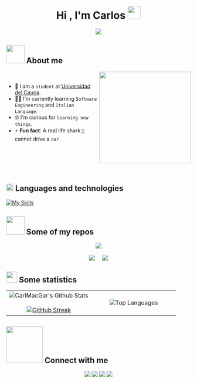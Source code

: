 <h1 align="center"><b>Hi , I'm Carlos </b><img src="https://media.giphy.com/media/hvRJCLFzcasrR4ia7z/giphy.gif" width="35"></h1>
<!--  -->
<p align="center">
  <a href="https://github.com/DenverCoder1/readme-typing-svg"><img src="https://readme-typing-svg.herokuapp.com?font=Time+New+Roman&color=7A7ADB&size=25&center=true&vCenter=true&width=600&height=100&lines=Welcome+to+my+GitHub+profile!;CarlMacGar;Unicauca+student;Self-taught+Front-End+Developer;Learning+to+improve+my+backend+skills;Love+to+learn+new+things;VENI,+VEDI,+VINCE"></a>
</p>


## <picture><img src = "https://github.com/7oSkaaa/7oSkaaa/blob/main/Images/about_me.gif?raw=true" width = 50px></picture> About me

<picture> <img align="right" src="https://github.com/7oSkaaa/7oSkaaa/blob/main/Images/Right_Side.gif?raw=true" width = 250px></picture>

<br>

- :school: I am a `student` at [Universidad del Cauca](https://www.unicauca.edu.co/).
- :student: I’m currently learning `Software Engineering` and `Italian Language`.
- :nerd_face: I'm curious for `learning new things`.
- :zap: **Fun fact**: A real life shark `🦈` cannot drive a `car`
<br><br><br><br><br><br>

## <picture><img src = "https://media2.giphy.com/media/QssGEmpkyEOhBCb7e1/giphy.gif?cid=ecf05e47a0n3gi1bfqntqmob8g9aid1oyj2wr3ds3mg700bl&rid=giphy.gif" width = 20px></picture> Languages and technologies
[![My Skills](https://skillicons.dev/icons?i=py,js,mysql,html,css,md,tailwindcss,nodejs,github,vscode,react,figma,notion,discord)](https://skillicons.dev)


## <picture> <img src = "https://github.com/7oSkaaa/7oSkaaa/blob/main/Images/Software_Tools.gif?raw=true" width = 50px>  </picture> Some of my repos
<div align="center">
  <a href="https://github.com/CarlMacGar/CarlMacGar"><img align="center" src="https://github-readme-stats.vercel.app/api/pin/?username=CarlMacGar&repo=CarlMacGar&title_color=7A7ADB&icon_color=2234AE&text_color=D3D3D3&bg_color=0,000000,130F40"/></a>
</div>
<br>
<div align="center" style="display: flex; justify-content: center; flex-wrap: wrap; gap: 20px;">
  <!-- Segunda fila y en adelante: Filas de dos repositorios -->
  <a href="https://github.com/CarlMacGar/recommender-app">
    <img align="center" src="https://github-readme-stats.vercel.app/api/pin/?username=CarlMacGar&repo=recommender-app&title_color=7A7ADB&icon_color=2234AE&text_color=D3D3D3&bg_color=0,000000,130F40"/>
  </a>
  <a href="https://github.com/CarlMacGar/DaVinci-Page">
    <img align="center" src="https://github-readme-stats.vercel.app/api/pin/?username=CarlMacGar&repo=DaVinci-Page&title_color=7A7ADB&icon_color=2234AE&text_color=D3D3D3&bg_color=0,000000,130F40"/>
  </a>
</div>

## <picture><img src = "https://media.giphy.com/media/iY8CRBdQXODJSCERIr/giphy.gif" width = 30px></picture> Some statistics
<!--- stats & Trophy (start) -->
<p align="center">
  <!--- stats (start) -->
<table align="center">
<tr border="none">
<td width="50%" align="center">
  <img align="center" src="https://github-readme-stats.vercel.app/api?username=CarlMacGar&include_all_commits=true&count_private=true&show_icons=true&line_height=20&title_color=7A7ADB&icon_color=2234AE&text_color=D3D3D3&bg_color=0,000000,130F40" alt="CarlMacGar's Github Stats">
  <br></br>
  <a href="https://git.io/streak-stats"><img src="https://github-readme-streak-stats.herokuapp.com?user=CarlMacGar&theme=transparent&border_radius=3&background=20%2C000000%2C130F40&fire=7A7ADB&ring=7A7ADB&currStreakNum=D3D3D3&sideLabels=D3D3D3&sideNums=D3D3D3&currStreakLabel=D3D3D3&dates=7A7ADB" alt="GitHub Streak" /></a>
</td>

<td width="50%" align="center">

<img align="center" src="https://github-readme-stats.vercel.app/api/top-langs/?username=CarlMacGar&theme=dark&hide_border=false&bg_color=0,000000,130F40&title_color=7A7ADB&text_color=D3D3D3&langs_count=10&layout=donut-vertical" alt="Top Languages">
  </td>
</tr>
</table>
<!--- stats (end)

<!--- trophy (start) NOT YET
<div align=center>
  <a href="https://github.com/ryo-ma/github-profile-trophy" title="Go to Source">
      <img align="center" width=84% src="https://github-profile-trophy.vercel.app/?username=1010nishant&theme=radical&row=1&column=7&margin-h=15&margin-w=5&no-bg=true" alt="TROPHY" />
    </a>
</div>
-->


</p>        
<!--- stats (end) -->

## <picture> <img src="https://github.com/7oSkaaa/7oSkaaa/blob/main/Images/Connect-with-me.gif?raw=true" width="100px"> </picture> Connect with me

<p align="center">
  <a href="https://skillicons.dev"><img src="https://skillicons.dev/icons?i=github" /></a>
  <a href="https://skillicons.dev"><img src="https://skillicons.dev/icons?i=gmail" /></a>
  <a href="https://skillicons.dev"><img src="https://skillicons.dev/icons?i=discord" /></a>
  <a href="https://skillicons.dev"><img src="https://skillicons.dev/icons?i=twitter" /></a>
</p>
<!--
**CarlMacGar/CarlMacGar** is a ✨ _special_ ✨ repository because its `README.md` (this file) appears on your GitHub profile.

Here are some ideas to get you started:

- 🔭 I’m currently working on ...
- 🌱 I’m currently learning ...
- 👯 I’m looking to collaborate on ...
- 🤔 I’m looking for help with ...
- 💬 Ask me about ...
- 📫 How to reach me: ...
- 😄 Pronouns: ...
- ⚡ Fun fact: ...
-->
